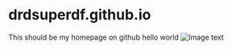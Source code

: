 # drdsuperdf.github.io
This should be my homepage on github
hello world
![Image text](https://image.baidu.com/search/detail?ct=503316480&z=undefined&tn=baiduimagedetail&ipn=d&word=saber&step_word=&ie=utf-8&in=&cl=2&lm=-1&st=undefined&hd=undefined&latest=undefined&copyright=undefined&cs=3491884756,2514622081&os=1301141598,3965871045&simid=3491884756,2514622081&pn=1&rn=1&di=143550&ln=1720&fr=&fmq=1634527005473_R&fm=&ic=undefined&s=undefined&se=&sme=&tab=0&width=undefined&height=undefined&face=undefined&is=0,0&istype=0&ist=&jit=&bdtype=0&spn=0&pi=0&gsm=0&objurl=https%3A%2F%2Fgimg2.baidu.com%2Fimage_search%2Fsrc%3Dhttp%253A%252F%252Fc-ssl.duitang.com%252Fuploads%252Fitem%252F201912%252F05%252F20191205142535_qxdmf.thumb.1000_0.jpg%26refer%3Dhttp%253A%252F%252Fc-ssl.duitang.com%26app%3D2002%26size%3Df9999%2C10000%26q%3Da80%26n%3D0%26g%3D0n%26fmt%3Djpeg%3Fsec%3D1637119001%26t%3De32f806a09425caee2f138c3bd38c22f&rpstart=0&rpnum=0&adpicid=0&nojc=undefined)
